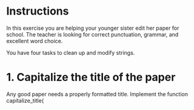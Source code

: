 # Instructions
In this exercise you are helping your younger sister edit her paper for school. The teacher is looking for correct punctuation, grammar, and excellent word choice.

You have four tasks to clean up and modify strings.

# 1. Capitalize the title of the paper
Any good paper needs a properly formatted title. Implement the function capitalize_title(<title>) which takes a title str as a parameter and capitalizes the first letter of each word. This function should return a str in title case.

capitalize_title("my hobbies")
  
"My Hobbies"
  
# 2. Check if each sentence ends with a period
You want to make sure that the punctuation in the paper is perfect. Implement the function check_sentence_ending() that takes sentence as a parameter. This function should return a bool.

check_sentence_ending("I like to hike, bake, and read.")
  
True
  
# 3. Clean up spacing
To make the paper look professional, unnecessary spacing needs to be removed. Implement the function clean_up_spacing() that takes sentence as a parameter. The function should remove extra whitespace at both the beginning and the end of the sentence, returning a new, updated sentence str.

clean_up_spacing(" I like to go on hikes with my dog.  ")
  
"I like to go on hikes with my dog."
  
# 4. Replace words with a synonym
To make the paper even better, you can replace some of the adjectives with their synonyms. Write the function replace_word_choice() that takes sentence, old_word, and new_word as parameters. This function should replace all instances of the old_word with the new_word, and return a new str with the updated sentence.

replace_word_choice("I bake good cakes.", "good", "amazing")
  
"I bake amazing cakes."
